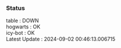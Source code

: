 ### Status


table : DOWN  
hogwarts : OK  
icy-bot : OK  
Latest Update : 2024-09-02 00:46:13.006715
